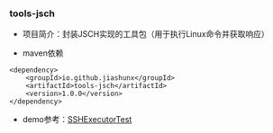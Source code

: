 
### tools-jsch

- 项目简介：封装JSCH实现的工具包（用于执行Linux命令并获取响应）

- maven依赖

```text
<dependency>
    <groupId>io.github.jiashunx</groupId>
    <artifactId>tools-jsch</artifactId>
    <version>1.0.0</version>
</dependency>
```

- demo参考：[SSHExecutorTest](./src/test/java/io/github/jiashunx/tools/jsch/SSHExecutorTest.java)
